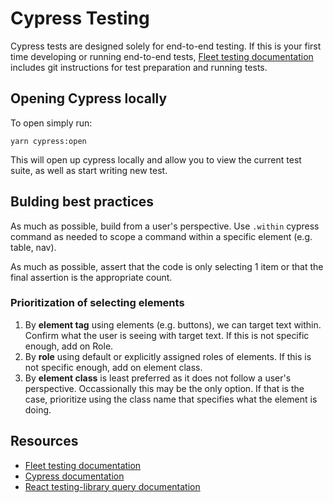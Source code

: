 # Cypress Testing

Cypress tests are designed solely for end-to-end testing. If this is your first time developing or running end-to-end tests, [Fleet testing documentation](https://github.com/fleetdm/fleet/blob/main/docs/4-Contribution/2-Testing.md) includes git instructions for test preparation and running tests.
## Opening Cypress locally

To open simply run:

`yarn cypress:open`

This will open up cypress locally and
allow you to view the current test suite, as well as start writing new test. 
## Bulding best practices

As much as possible, build from a user's perspective. Use `.within` cypress command as needed to scope a command within a specific element (e.g. table, nav).

As much as possible, assert that the code is only selecting 1 item or that the final assertion is the appropriate count.
### Prioritization of selecting elements

1. By **element tag** using elements (e.g. buttons), we can target text within. Confirm what the user is seeing with target text. If this is not specific enough, add on Role.
2. By **role** using default or explicitly assigned roles of elements. If this is not specific enough, add on element class. 
3. By **element class** is least preferred as it does not follow a user's perspective. Occassionally this may be the only option. If that is the case, prioritize using the class name that specifies what the element is doing.  
## Resources

- [Fleet testing documentation](https://github.com/fleetdm/fleet/blob/main/docs/4-Contribution/2-Testing.md)
- [Cypress documentation](https://docs.cypress.io/api/table-of-contents)
- [React testing-library query documentation](https://testing-library.com/docs/queries/about)
